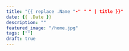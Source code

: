 ```yaml
---
title: "{{ replace .Name "-" " " | title }}"
date: {{ .Date }}
description: ""
featured_image: "/home.jpg"
tags: [""]
draft: true
---
```

